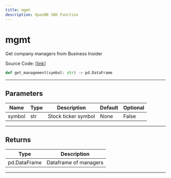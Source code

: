 ```yaml
---
title: mgmt
description: OpenBB SDK Function
---
```


# mgmt

Get company managers from Business Insider

Source Code: [[link](https://github.com/OpenBB-finance/OpenBBTerminal/tree/main/openbb_terminal/stocks/fundamental_analysis/business_insider_model.py#L19)]
```python
def get_management(symbol: str) -> pd.DataFrame
```
---
## Parameters
| Name | Type | Description | Default | Optional |
| ---- | ---- | ----------- | ------- | -------- |
| symbol | str | Stock ticker symbol | None | False |

---
## Returns
| Type | Description |
| ---- | ----------- |
| pd.DataFrame | Dataframe of managers |
---
